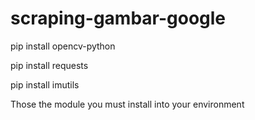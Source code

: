 # scraping-gambar-google

pip install opencv-python

pip install requests

pip install imutils

Those the module you must install into your environment
